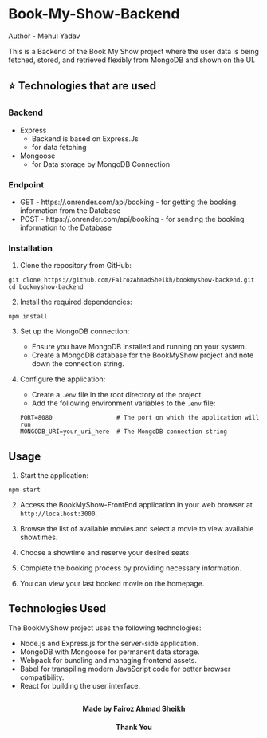 # Book-My-Show-Backend
Author - Mehul Yadav

This is a Backend of the Book My Show project where the user data is being fetched, stored, and retrieved flexibly from MongoDB and shown on the UI.

## ⭐ Technologies that are used
### Backend
-  Express
      - Backend is based on Express.Js
      - for data fetching 
-  Mongoose
      - for Data storage by MongoDB Connection

### Endpoint
- GET -  https://.onrender.com/api/booking
       - for getting the booking information from the Database
- POST - https://.onrender.com/api/booking
       - for sending the booking information to the Database 

### Installation

1. Clone the repository from GitHub:

```
git clone https://github.com/FairozAhmadSheikh/bookmyshow-backend.git
cd bookmyshow-backend
```

2. Install the required dependencies:

```
npm install
```

3. Set up the MongoDB connection:

   - Ensure you have MongoDB installed and running on your system.
   - Create a MongoDB database for the BookMyShow project and note down the connection string.

4. Configure the application:

   - Create a `.env` file in the root directory of the project.
   - Add the following environment variables to the `.env` file:

   ```
   PORT=8080                  # The port on which the application will run
   MONGODB_URI=your_uri_here  # The MongoDB connection string
   ```

## Usage

1. Start the application:

```
npm start
```

2. Access the BookMyShow-FrontEnd application in your web browser at `http://localhost:3000`.

3. Browse the list of available movies and select a movie to view available showtimes.

4. Choose a showtime and reserve your desired seats.

5. Complete the booking process by providing necessary information.

6. You can view your last booked movie on the homepage.

## Technologies Used

The BookMyShow project uses the following technologies:

- Node.js and Express.js for the server-side application.
- MongoDB with Mongoose for permanent data storage.
- Webpack for bundling and managing frontend assets.
- Babel for transpiling modern JavaScript code for better browser compatibility.
- React for building the user interface.


##
<h4 align="center">Made by Fairoz Ahmad Sheikh</h4>
<h4 align="center">Thank You</h4>
